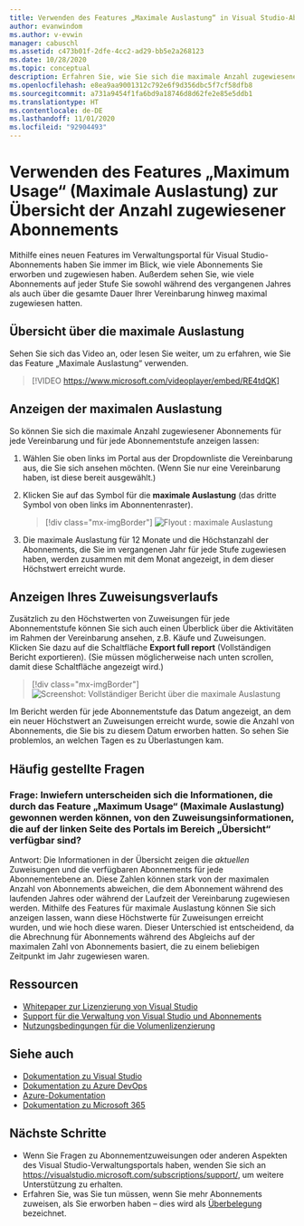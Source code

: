 ```yaml
---
title: Verwenden des Features „Maximale Auslastung“ in Visual Studio-Abonnements
author: evanwindom
ms.author: v-evwin
manager: cabuschl
ms.assetid: c473b01f-2dfe-4cc2-ad29-bb5e2a268123
ms.date: 10/28/2020
ms.topic: conceptual
description: Erfahren Sie, wie Sie sich die maximale Anzahl zugewiesener Abonnements im Visual Studio-Verwaltungsportal anzeigen lassen können.
ms.openlocfilehash: e8ea9aa9001312c792e6f9d356dbc5f7cf58dfb8
ms.sourcegitcommit: a731a9454f1fa6bd9a18746d8d62fe2e85e5ddb1
ms.translationtype: HT
ms.contentlocale: de-DE
ms.lasthandoff: 11/01/2020
ms.locfileid: "92904493"
---
```

# <a name="use-the-maximum-usage-feature-to-track-the-number-of-assigned-subscriptions"></a>Verwenden des Features „Maximum Usage“ (Maximale Auslastung) zur Übersicht der Anzahl zugewiesener Abonnements
Mithilfe eines neuen Features im Verwaltungsportal für Visual Studio-Abonnements haben Sie immer im Blick, wie viele Abonnements Sie erworben und zugewiesen haben. Außerdem sehen Sie, wie viele Abonnements auf jeder Stufe Sie sowohl während des vergangenen Jahres als auch über die gesamte Dauer Ihrer Vereinbarung hinweg maximal zugewiesen hatten. 

## <a name="maximum-usage-overview"></a>Übersicht über die maximale Auslastung
Sehen Sie sich das Video an, oder lesen Sie weiter, um zu erfahren, wie Sie das Feature „Maximale Auslastung“ verwenden. 
> [!VIDEO https://www.microsoft.com/videoplayer/embed/RE4tdQK] 

## <a name="view-your-maximum-usage"></a>Anzeigen der maximalen Auslastung
So können Sie sich die maximale Anzahl zugewiesener Abonnements für jede Vereinbarung und für jede Abonnementstufe anzeigen lassen:
1. Wählen Sie oben links im Portal aus der Dropdownliste die Vereinbarung aus, die Sie sich ansehen möchten. (Wenn Sie nur eine Vereinbarung haben, ist diese bereit ausgewählt.)
2. Klicken Sie auf das Symbol für die **maximale Auslastung** (das dritte Symbol von oben links im Abonnentenraster).  

    > [!div class="mx-imgBorder"]
    > ![Flyout : maximale Auslastung](_img/maximum-usage/maximum-usage-menu.png "Klicken Sie auf die Schaltfläche „Maximum Usage“ (Maximale Auslastung), um die maximale Anzahl jedes Abonnementtyps anzuzeigen, den Sie zugewiesen haben.")

3. Die maximale Auslastung für 12 Monate und die Höchstanzahl der Abonnements, die Sie im vergangenen Jahr für jede Stufe zugewiesen haben, werden zusammen mit dem Monat angezeigt, in dem dieser Höchstwert erreicht wurde.    

## <a name="view-your-assignment-history"></a>Anzeigen Ihres Zuweisungsverlaufs
Zusätzlich zu den Höchstwerten von Zuweisungen für jede Abonnementstufe können Sie sich auch einen Überblick über die Aktivitäten im Rahmen der Vereinbarung ansehen, z.B. Käufe und Zuweisungen. Klicken Sie dazu auf die Schaltfläche **Export full report** (Vollständigen Bericht exportieren).  (Sie müssen möglicherweise nach unten scrollen, damit diese Schaltfläche angezeigt wird.)  

> [!div class="mx-imgBorder"]
> ![Screenshot: Vollständiger Bericht über die maximale Auslastung](_img/maximum-usage/maximum-usage-full-report.png "Der vollständige Bericht enthält einen Eintrag für alle Ihre Abonnementkäufe und -zuweisungen.")

Im Bericht werden für jede Abonnementstufe das Datum angezeigt, an dem ein neuer Höchstwert an Zuweisungen erreicht wurde, sowie die Anzahl von Abonnements, die Sie bis zu diesem Datum erworben hatten. So sehen Sie problemlos, an welchen Tagen es zu Überlastungen kam.  

## <a name="frequently-asked-questions"></a>Häufig gestellte Fragen
### <a name="q-how-is-the-information-in-the-maximum-usage-different-from-the-assignment-information-available-in-the-overview-section-on-the-left-side-of-the-portal"></a>Frage: Inwiefern unterscheiden sich die Informationen, die durch das Feature „Maximum Usage“ (Maximale Auslastung) gewonnen werden können, von den Zuweisungsinformationen, die auf der linken Seite des Portals im Bereich „Übersicht“ verfügbar sind?
Antwort:  Die Informationen in der Übersicht zeigen die *aktuellen* Zuweisungen und die verfügbaren Abonnements für jede Abonnementebene an.  Diese Zahlen können stark von der maximalen Anzahl von Abonnements abweichen, die dem Abonnement während des laufenden Jahres oder während der Laufzeit der Vereinbarung zugewiesen werden.  Mithilfe des Features für maximale Auslastung können Sie sich anzeigen lassen, wann diese Höchstwerte für Zuweisungen erreicht wurden, und wie hoch diese waren.  Dieser Unterschied ist entscheidend, da die Abrechnung für Abonnements während des Abgleichs auf der maximalen Zahl von Abonnements basiert, die zu einem beliebigen Zeitpunkt im Jahr zugewiesen waren. 

## <a name="resources"></a>Ressourcen
- [Whitepaper zur Lizenzierung von Visual Studio](https://visualstudio.microsoft.com/wp-content/uploads/2019/06/Visual-Studio-Licensing-Whitepaper-May-2019.pdf)
- [Support für die Verwaltung von Visual Studio und Abonnements](https://visualstudio.microsoft.com/support/support-overview-vs)
- [Nutzungsbedingungen für die Volumenlizenzierung](https://www.microsoft.com/licensing/product-licensing/products.aspx)

## <a name="see-also"></a>Siehe auch
- [Dokumentation zu Visual Studio](/visualstudio/)
- [Dokumentation zu Azure DevOps](/azure/devops/)
- [Azure-Dokumentation](/azure/)
- [Dokumentation zu Microsoft 365](/microsoft-365/)

## <a name="next-steps"></a>Nächste Schritte
- Wenn Sie Fragen zu Abonnementzuweisungen oder anderen Aspekten des Visual Studio-Verwaltungsportals haben, wenden Sie sich an https://visualstudio.microsoft.com/subscriptions/support/, um weitere Unterstützung zu erhalten. 
- Erfahren Sie, was Sie tun müssen, wenn Sie mehr Abonnements zuweisen, als Sie erworben haben – dies wird als [Überbelegung](handle-overclaimed-license.md) bezeichnet.